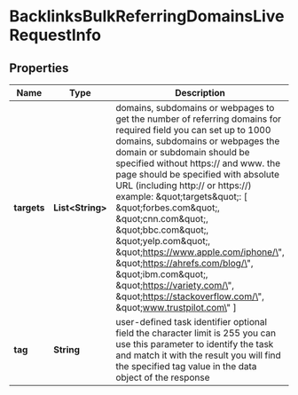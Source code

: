 

# BacklinksBulkReferringDomainsLiveRequestInfo


## Properties

| Name | Type | Description | Notes |
|------------ | ------------- | ------------- | -------------|
|**targets** | **List&lt;String&gt;** | domains, subdomains or webpages to get the number of referring domains for required field you can set up to 1000 domains, subdomains or webpages the domain or subdomain should be specified without https:// and www. the page should be specified with absolute URL (including http:// or https://) example: \&quot;targets\&quot;: [   \&quot;forbes.com\&quot;,   \&quot;cnn.com\&quot;,   \&quot;bbc.com\&quot;,   \&quot;yelp.com\&quot;,   \&quot;https://www.apple.com/iphone/\&quot;,   \&quot;https://ahrefs.com/blog/\&quot;,   \&quot;ibm.com\&quot;,   \&quot;https://variety.com/\&quot;,   \&quot;https://stackoverflow.com/\&quot;,   \&quot;www.trustpilot.com\&quot; ] |  [optional] |
|**tag** | **String** | user-defined task identifier optional field the character limit is 255 you can use this parameter to identify the task and match it with the result you will find the specified tag value in the data object of the response |  [optional] |



